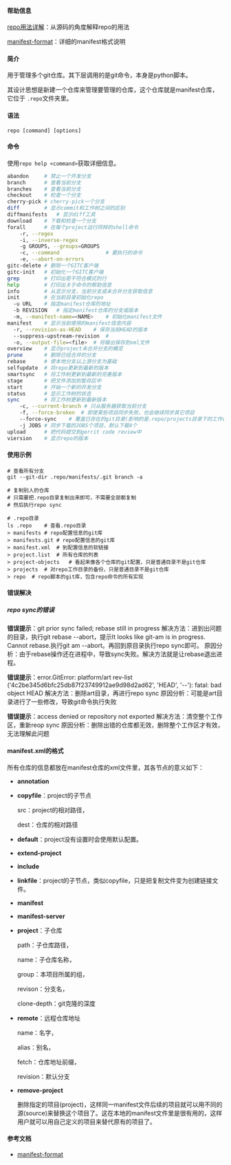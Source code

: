 #### 帮助信息

[repo用法详解](https://blog.csdn.net/sunweizhong1024/article/details/8055372)：从源码的角度解释repo的用法

[manifest-format](https://github.com/esrlabs/git-repo/blob/stable/docs/manifest-format.txt)：详细的manifest格式说明

#### 简介

用于管理多个git仓库。其下层调用的是git命令，本身是python脚本。

其设计思想是新建一个仓库来管理要管理的仓库，这个仓库就是manifest仓库，它位于 `.repo`文件夹里。

#### 语法

`repo [command] [options]`

#### 命令

使用`repo help <command>`获取详细信息。

```bash
abandon		# 禁止一个开发分支
branch		# 查看当前分支
branches	# 查看当前分支
checkout	# 检查一个分支
cherry-pick	# cherry-pick一个分支
diff		# 显示commit和工作树之间的区别
diffmanifests	# 显示diff工具
download	# 下载和检查一个分支
forall		# 在每个project运行同样的shell命令
	-r, --regex
	-i, --inverse-regex
	-g GROUPS, --groups=GROUPS
	-c, --command				# 要执行的命令
	-e, --abort-on-errors
gitc-delete	# 删除一个GITC客户端
gitc-init	# 初始化一个GITC客户端
grep		# 打印出若干符合模式的行
help		# 打印出关于命令的帮助信息
info		# 从显示分支，当前分支或未合并分支获取信息
init		# 在当前目录初始化repo
  -u URL	# 指定manifest仓库的地址
  -b REVISION	# 指定manifest仓库的分支或版本
  -m, --manifest-name=<NAME>	# 初始化manifest文件
manifest	# 显示当前使用的manifest信息内容
  -r, --revision-as-HEAD	# 保存当前HEAD的版本
  --suppress-upstream-revision	# 
  -o, --output-file=<file>	# 将输出保存到xml文件
overview	# 显示project未合并分支的概览
prune		# 删除已经合并的分支
rebase		# 使本地分支以上游分支为基础
selfupdate	# 将repo更新到最新的版本
smartsync	# 将工作树更新到最新的完善版本
stage		# 把文件添加到暂存区中
start		# 开始一个新的开发分支
status		# 显示工作树的状态
sync		# 将工作树更新到最新版本
	-c, --current-branch # 只从服务器获取当前分支
	-f, --force-broken 	# 即使某些项目同步失败，也会继续同步其它项目
	--force-sync	# 覆盖已存在的git目录(影响的是.repo/projects目录下的工作树)
	-j JOBS	# 同步下载的JOBS个项目，默认下载4个
upload		# 把代码提交到gerrit code review中
viersion	# 显示repo的版本
```

#### 使用示例

```
# 查看所有分支
git --git-dir .repo/manifests/.git branch -a

# 复制别人的仓库
# 只需要把.repo目录复制出来即可，不需要全部都复制
# 然后执行repo sync

# .repo目录
ls .repo	# 查看.repo目录
> manifests	# repo配置信息的git库
> manifests.git	# repo配置信息的git库
> manifest.xml	# 到配置信息的软链接
> project.list	# 所有仓库的列表
> project-objects	# 看起来像各个仓库的git配置，只是普通目录不是git仓库
> projects	# 对repo工作目录的备份，只是普通目录不是git仓库
> repo	# repo脚本的git库，包含repo命令的所有实现
```

#### 错误解决

##### repo sync的错误
**错误提示**：git prior sync failed; rebase still in progress
解决方法：进到出问题的目录，执行git rebase --abort，提示It looks like git-am is in progress. Cannot rebase.执行git am --abort。再回到原目录执行repo sync即可。
原因分析：由于rebase操作还在进程中，导致sync失败。解决方法就是让rebase退出进程。

**错误提示**：error.GitError: platform/art rev-list ('4c2be345d6bfc25db87f23749912ae9d98d2ad62', 'HEAD', '--'): fatal: bad object HEAD
解决方法：删除art目录，再进行repo sync
原因分析：可能是art目录进行了一些修改，导致git命令执行失败

**错误提示**：access denied or repository not exported
解决方法：清空整个工作区，重新reop sync
原因分析：删除出错的仓库都无效，删除整个工作区才有效，无法理解此问题

#### manifest.xml的格式

所有仓库的信息都放在manifest仓库的xml文件里，其各节点的意义如下：

- **annotation**

- **copyfile**：project的子节点

  src：project的相对路径，

  dest：仓库的相对路径

- **default**：project没有设置时会使用默认配置。

- **extend-project**

- **include**

- **linkfile**：project的子节点，类似copyfile，只是把复制文件变为创建链接文件。

- **manifest**

- **manifest-server**

- **project**：子仓库

  path：子仓库路径，

  name：子仓库名称，

  group：本项目所属的组，

  revison：分支名，

  clone-depth：git克隆的深度

- **remote**：远程仓库地址

  name：名字，

  alias：别名，

  fetch：仓库地址前缀，

  revision：默认分支

- **remove-project**

  删除指定的项目(project)，这样同一manifest文件后续的项目就可以用不同的源(source)来替换这个项目了。这在本地的manifest文件里是很有用的，这样用户就可以用自己定义的项目来替代原有的项目了。

#### 参考文档

- [manifest-format](https://gerrit.googlesource.com/git-repo/+/refs/heads/master/docs/manifest-format.md)




